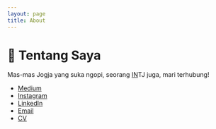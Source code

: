 ```yaml
---
layout: page
title: About
---
```


# 👦️ Tentang Saya

Mas-mas Jogja yang suka ngopi, seorang [IN](/notes)TJ juga, mari terhubung!
- [Medium](https://ikkifik.medium.com/) 
- [Instagram](https://www.instagram.com/whyyouthnk/)
- [LinkedIn](https://www.linkedin.com/in/muhammad-zuhdi-fikri-johari/)
- [Email](mailto:mzfikrij@gmail.com)
- [CV]() 

